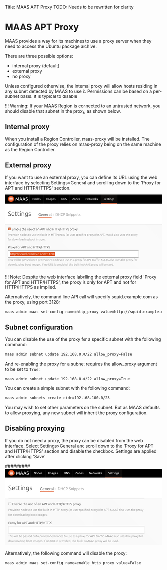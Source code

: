 Title: MAAS APT Proxy
TODO:  Needs to be rewritten for clarity


# MAAS APT Proxy

MAAS provides a way for its machines to use a proxy server when they need to
access the Ubuntu package archive.

There are three possible options:

- internal proxy (default)
- external proxy
- no proxy

Unless configured otherwise, the internal proxy will allow hosts residing in
any subnet detected by MAAS to use it. Permissions can be based on a per-subnet basis. It
is typical to disable 

!!! Warning: If your MAAS Region is connected to an untrusted network, you
should disable that subnet in the proxy, as shown below.


## Internal proxy

When you install a Region Controller, maas-proxy will be installed. The
configuration of the proxy relies on maas-proxy being on the same machine as
the Region Controller.


## External proxy

If you want to use an external proxy, you can define its URL using the web
interface by selecting Settings>General and scrolling down to the 'Proxy for
APT and HTTP/HTTPS' section.

![image](./media/external-proxy.png)

!!! Note: Despite the web interface labelling the external proxy field 
'Proxy for APT and HTTP/HTTPS', the proxy is only for APT and not for
HTTP/HTTPS as implied.

Alternatively, the command line API call will specify squid.example.com as the
proxy, using port 3128:

```bash
maas admin maas set-config name=http_proxy value=http://squid.example.com:3128/
```

## Subnet configuration

You can disable the use of the proxy for a specific subnet with the following
command:

```bash
maas admin subnet update 192.168.0.0/22 allow_proxy=False
```

And re-enabling the proxy for a subnet requires the allow_proxy argument to
be set to `True`:

```bash
maas admin subnet update 192.168.0.0/22 allow_proxy=True
```

You can create a simple subnet with the following command:

```bash
maas admin subnets create cidr=192.168.100.0/23
```

You may wish to set other parameters on the subnet. But as MAAS defaults to
allow proxying, any new subnet will inherit the proxy configuration.

## Disabling proxying

If you do not need a proxy, the proxy can be disabled from the web interface.
Select Settings>General and scroll down to the 'Proxy for APT and HTTP/HTTPS'
section and disable the checkbox. Settings are applied after clicking 'Save'

######### ![image](./media/no-proxy.png)

Alternatively, the following command will disable the proxy:

```bash
maas admin maas set-config name=enable_http_proxy value=False
```
